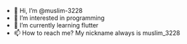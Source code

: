 - 👋 Hi, I’m @muslim-3228
- 👀 I’m interested in programming
- 🌱 I’m currently learning flutter
- 📫 How to reach me? My nickname always is muslim_3228

